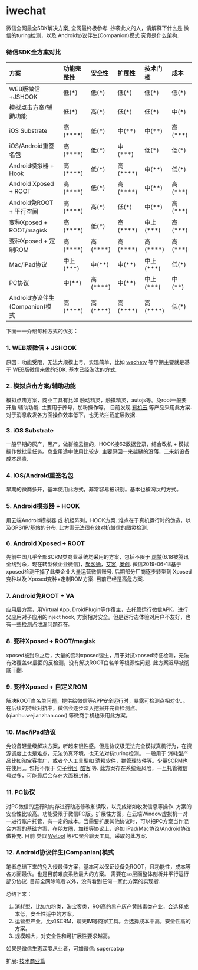 # iwechat
微信全网最全SDK解决方案, 全网最终极参考.
抄袭此文的人，请解释下什么是 微信的turing检测，以及 Android协议伴生(Companion)模式 究竟是什么架构.

### 微信SDK全方案对比

|   方案        |   功能完整性  |   安全性    |  扩展性     | 技术门槛 |   成本                                                                |
:----------------------------------------------------------------------| :---------------------------| :------------------------| :-------------------------------------------------------------------------| :-------| :------|
| WEB版微信+JSHOOK       |   低(*)       | 低(*)     |  低(*)  | 低(*) | 低(*)     |
| 模拟点击方案/辅助功能     | 低(*)     | 高(*) | 低(*) | 低(*) | 中(*)
| iOS Substrate         |   高(****)   | 低(*)      | 中(**) | 中(**) | 高(***) |
| iOS/Android重签名包        |   高(****)    | 低(*)     | 中(***)| 低(*)   | 低(*) |
| Android模拟器 + Hook   |   高(****)    | 低(*)     | 高(****)  | 中(**) | 低(*) |
| Android Xposed + ROOT |   高(****)   | 低(*)     |  高(****)  | 中(**) | 高(***)   |
| Android免ROOT + 平行空间 |   高(****)    | 高(*)     | 低(*)     | 中(**) | 高(***)   |
| 变种Xposed + ROOT/magisk |   高(****)    | 低(*)      |  高(****)  | 中上(***) | 高(***)   |
| 变种Xposed + 定制ROM   |   高(****)   | 高(****)   |  高(****)  |  高(****) | 高(***)   |
| Mac/iPad协议          |   中上(***)   | 中(**)    | 中(**) | 中上(***) | 低(*)
| PC协议                |   中(**)      | 高(****)  | 中(**) | 中上(***) | 中(**)
| Android协议伴生(Companion)模式  |   高(****)   | 高(****) | 高(****) | 高(****) | 低(*)

下面一一介绍每种方式的优劣：
### 1. WEB版微信 + JSHOOK
原因：功能受限，无法大规模上号，实现简单，比如 [wechaty](https://github.com/wechaty) 等早期主要就是基于 WEB版微信来做的SDK. 基本已经淘汰的方式.

### 2. 模拟点击方案/辅助功能 
模拟点击方案，商业工具有比如 触动精灵，触摸精灵，autojs等。免root一般要开启 辅助功能. 主要用于养号，加粉操作等。
目前发现 [有机云](https://www.yjiyun.com/) 等产品采用此方案. 对于消息收发各方面操作效率低下，也无法拦截底层数据.

### 3. iOS Substrate
一般早期的灰产，黑产，做群控云控的，HOOK接62数据登录，结合改机 + 模拟操作做批量任务。商业用途中使用比较少. 主要原因一来越狱的没落，二来新设备成本昂贵.

### 4. iOS/Android重签名包
早期的微商多开，基本使用此方式，非常容易被识别。基本也被淘汰的方式。

### 5. Android模拟器 + HOOK
用云端Android模拟器 或 机柜阵列，HOOK方案. 难点在于真机运行时的伪造，以及GPS/IP/基站的分布. 
此方案无法很有效对抗微信的图灵检测.

### 6. Android Xposed + ROOT
先前中国几乎全部SCRM类商业系统均采用的方案，包括不限于 [虎赞](51zan.com)(6.18被腾讯全线封杀，现在转型做企业微信)，[聚客通](www.juketool.com)，[艾客](http://www.aiagain.com), [奥创](https://mobilegate.cn/).
微信2019-06-18基于xposed检测干掉了此类企业大量运营微信账号. 后期部分厂商逐步转型到 Xposed变种以及 Xposed变种+定制ROM方案. 目前已经是高危方案.

### 7. Android免ROOT + VA
应用层方案，用Virtual App, DroidPlugin等作宿主，去托管运行微信APK，进行父应用对子应用的inject hook, 方案相对安全。但是运行态体验对用户不友好，也有一些检测点泄漏问题存在.

### 8. 变种Xposed + ROOT/magisk
xposed被封杀之后，大量的变种xposed诞生，用于对抗xposed特征检测，无法有效覆盖so层面的反检测，没有解决ROOT白名单等根源性问题. 此方案迟早被彻底干翻.

### 9. 变种Xposed + 自定义ROM
解决ROOT白名单问题，提供给微信等APP安全运行时，暴露可检测点相对少。。在后续的持续对抗中，微信会逐步深入挖掘并完善检测点。 (qianhu.wejianzhan.com) 等微商手机也采用此方案。

### 10. Mac/iPad协议
免设备轻量级解决方案，听起来很性感。但是协议级无法完全模拟真机行为，在资源调度上也是难点，无法仿真环境。也无法对抗turing检测。 一般用于 消耗型产品比如淘宝客推广，或者个人工具型如 清粉软件，群管理软件等。少量SCRM也在使用。。包括不限于 [句子秒回](https://www.botorange.com/), [酷客](www.kukr.com) 等. 此方案存在系统级风险，一旦托管微信号过多，可能最后会存在大面积封杀.

### 11. PC协议
对PC微信的运行时内存进行动态修改和读取，以完成诸如收发信息等操作. 方案的安全性比较高。功能受限于微信PC版。扩展性方面，在云端Window虚拟机一对一进行账户托管，有一定的成本。当需要扩展其他协议时，可以把PC方案当作混合方案的基础方案，在朋友圈，加粉等协议上，追加 iPad/Mac协议/Android协议做补充.
目前 类似 [Wetool](https://www.wxb.com/wetool) 等PC聚合聊天工具，采取的此方案.

### 12. Android协议伴生(Companion)模式
笔者总结下来的免入侵最佳方案，基本可以保证设备免ROOT，且功能性，成本等各方面最优。也是目前难度系数最大的方案。
需要在so层面整体剖析并平行运行部分协议. 目前全网除笔者以外，没有看到任何一家此方案的实现者.

总结下来：
1. 消耗型，比如加粉类，淘宝客类，ROI高的黑产灰产黄赌毒类产业，会选择成本低，安全性适中的方案。
2. 运营型产业，比如SCRM，聊天IM等商家工具。会选择成本中高，安全性高的方案。
3. 规模越大，对安全性和可扩展性要求越高。


如果是微信生态深度从业者，可加微信: supercatxp


扩展:
[技术商业篇](./技术商业篇.md)
